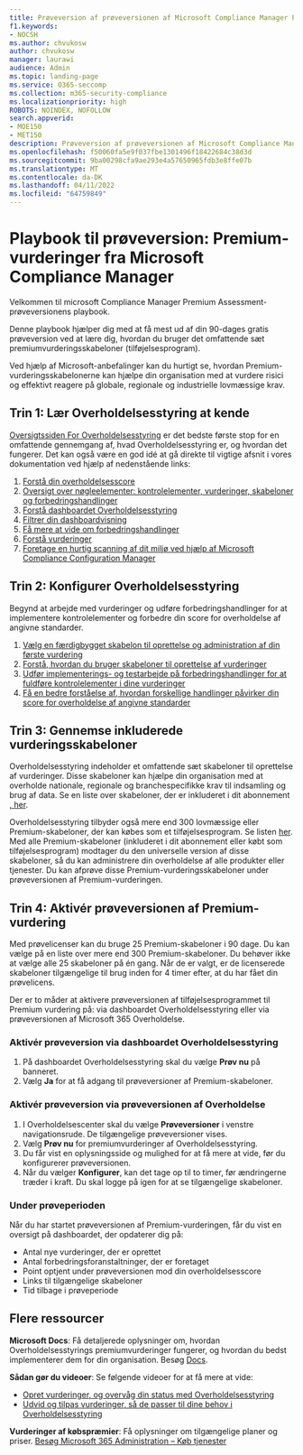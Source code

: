 ```yaml
---
title: Prøveversion af prøveversionen af Microsoft Compliance Manager Premium-vurderinger
f1.keywords:
- NOCSH
ms.author: chvukosw
author: chvukosw
manager: laurawi
audience: Admin
ms.topic: landing-page
ms.service: O365-seccomp
ms.collection: m365-security-compliance
ms.localizationpriority: high
ROBOTS: NOINDEX, NOFOLLOW
search.appverid:
- MOE150
- MET150
description: Prøveversion af prøveversionen af Microsoft Compliance Manager-premiumvurderinger.
ms.openlocfilehash: f50060fa5e9f037fbe1301496f18422684c38d3d
ms.sourcegitcommit: 9ba00298cfa9ae293e4a57650965fdb3e8ffe07b
ms.translationtype: MT
ms.contentlocale: da-DK
ms.lasthandoff: 04/11/2022
ms.locfileid: "64759849"
---
```

# <a name="trial-playbook-microsoft-compliance-manager-premium-assessments"></a>Playbook til prøveversion: Premium-vurderinger fra Microsoft Compliance Manager

Velkommen til microsoft Compliance Manager Premium Assessment-prøveversionens playbook.

Denne playbook hjælper dig med at få mest ud af din 90-dages gratis prøveversion ved at lære dig, hvordan du bruger det omfattende sæt premiumvurderingsskabeloner (tilføjelsesprogram).

Ved hjælp af Microsoft-anbefalinger kan du hurtigt se, hvordan Premium-vurderingsskabelonerne kan hjælpe din organisation med at vurdere risici og effektivt reagere på globale, regionale og industrielle lovmæssige krav.

## <a name="step-1-get-to-know-compliance-manager"></a>Trin 1: Lær Overholdelsesstyring at kende

[Oversigtssiden For Overholdelsesstyring](compliance-manager.md) er det bedste første stop for en omfattende gennemgang af, hvad Overholdelsesstyring er, og hvordan det fungerer. Det kan også være en god idé at gå direkte til vigtige afsnit i vores dokumentation ved hjælp af nedenstående links:

1. [Forstå din overholdelsesscore](compliance-manager.md#understanding-your-compliance-score)
1. [Oversigt over nøgleelementer: kontrolelementer, vurderinger, skabeloner og forbedringshandlinger](compliance-manager.md#key-elements-controls-assessments-templates-improvement-actions)
1. [Forstå dashboardet Overholdelsesstyring](compliance-manager-setup.md#understand-the-compliance-manager-dashboard)
1. [Filtrer din dashboardvisning](compliance-manager-setup.md#filtering-your-dashboard-view)
1. [Få mere at vide om forbedringshandlinger](compliance-manager-setup.md#improvement-actions-page)
1. [Forstå vurderinger](compliance-manager.md#assessments)
1. [Foretage en hurtig scanning af dit miljø ved hjælp af Microsoft Compliance Configuration Manager](compliance-manager-mcca.md)

## <a name="step-2-configure-compliance-manager"></a>Trin 2: Konfigurer Overholdelsesstyring

Begynd at arbejde med vurderinger og udføre forbedringshandlinger for at implementere kontrolelementer og forbedre din score for overholdelse af angivne standarder.

1. [Vælg en færdigbygget skabelon til oprettelse og administration af din første vurdering](compliance-manager-assessments.md)
1. [Forstå, hvordan du bruger skabeloner til oprettelse af vurderinger](compliance-manager-templates.md)
1. [Udfør implementerings- og testarbejde på forbedringshandlinger for at fuldføre kontrolelementer i dine vurderinger](compliance-manager-improvement-actions.md)
1. [Få en bedre forståelse af, hvordan forskellige handlinger påvirker din score for overholdelse af angivne standarder](compliance-score-calculation.md)

## <a name="step-3-review-included-assessment-templates"></a>Trin 3: Gennemse inkluderede vurderingsskabeloner

Overholdelsesstyring indeholder et omfattende sæt skabeloner til oprettelse af vurderinger. Disse skabeloner kan hjælpe din organisation med at overholde nationale, regionale og branchespecifikke krav til indsamling og brug af data. Se en liste over skabeloner, der er inkluderet i dit abonnement [, her](/office365/servicedescriptions/microsoft-365-service-descriptions/microsoft-365-tenantlevel-services-licensing-guidance/microsoft-365-security-compliance-licensing-guidance#which-assessments-are-included-by-default-free-of-cost).

Overholdelsesstyring tilbyder også mere end 300 lovmæssige eller Premium-skabeloner, der kan købes som et tilføjelsesprogram. Se listen [her](compliance-manager-templates-list.md#premium-templates). Med alle Premium-skabeloner (inkluderet i dit abonnement eller købt som tilføjelsesprogram) modtager du den universelle version af disse skabeloner, så du kan administrere din overholdelse af alle produkter eller tjenester. Du kan afprøve disse Premium-vurderingsskabeloner under prøveversionen af Premium-vurderingen.

## <a name="step-4-enable-the-premium-assessment-trial"></a>Trin 4: Aktivér prøveversionen af Premium-vurdering

Med prøvelicenser kan du bruge 25 Premium-skabeloner i 90 dage. Du kan vælge på en liste over mere end 300 Premium-skabeloner. Du behøver ikke at vælge alle 25 skabeloner på én gang. Når de er valgt, er de licenserede skabeloner tilgængelige til brug inden for 4 timer efter, at du har fået din prøvelicens.

Der er to måder at aktivere prøveversionen af tilføjelsesprogrammet til Premium vurdering på: via dashboardet Overholdelsesstyring eller via prøveversionen af Microsoft 365 Overholdelse.

### <a name="enable-trial-via-the-compliance-manager-dashboard"></a>Aktivér prøveversion via dashboardet Overholdelsesstyring

1. På dashboardet Overholdelsesstyring skal du vælge **Prøv nu** på banneret.
1. Vælg **Ja** for at få adgang til prøveversioner af Premium-skabeloner.

### <a name="enable-trial-via-the-compliance-trial"></a>Aktivér prøveversion via prøveversionen af Overholdelse

1. I Overholdelsescenter skal du vælge **Prøveversioner** i venstre navigationsrude. De tilgængelige prøveversioner vises.
1. Vælg **Prøv nu** for premiumvurderinger af Overholdelsesstyring.
1. Du får vist en oplysningsside og mulighed for at få mere at vide, før du konfigurerer prøveversionen.
1. Når du vælger **Konfigurer**, kan det tage op til to timer, før ændringerne træder i kraft. Du skal logge på igen for at se tilgængelige skabeloner.

### <a name="during-the-trial"></a>Under prøveperioden

Når du har startet prøveversionen af Premium-vurderingen, får du vist en oversigt på dashboardet, der opdaterer dig på:

- Antal nye vurderinger, der er oprettet
- Antal forbedringsforanstaltninger, der er foretaget
- Point optjent under prøveversionen mod din overholdelsesscore
- Links til tilgængelige skabeloner
- Tid tilbage i prøveperiode

## <a name="additional-resources"></a>Flere ressourcer

**Microsoft Docs**: Få detaljerede oplysninger om, hvordan Overholdelsesstyrings premiumvurderinger fungerer, og hvordan du bedst implementerer dem for din organisation. Besøg [Docs](compliance-manager-templates.md).

**Sådan gør du videoer**: Se følgende videoer for at få mere at vide:

- [Opret vurderinger, og overvåg din status med Overholdelsesstyring](https://techcommunity.microsoft.com/t5/video-hub/create-assessments-and-monitor-your-progress-with-compliance/ba-p/1687992?search-action-id=375363186777&search-result-uid=1687992)
- [Udvid og tilpas vurderinger, så de passer til dine behov i Overholdelsesstyring](https://techcommunity.microsoft.com/t5/video-hub/extend-and-customize-assessments-to-suit-your-needs-in/ba-p/1687991?search-action-id=375363186777&search-result-uid=1687991)

**Vurderinger af købspræmier**: Få oplysninger om tilgængelige planer og priser. [Besøg Microsoft 365 Administration – Køb tjenester](https://admin.microsoft.com/#/catalog/offer-details/compliance-manager-premium-assessment-add-on/46E9BF2A-3C8D-4A69-A7E7-3DA04687636D)
